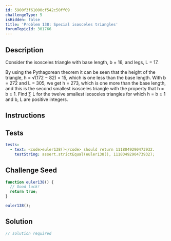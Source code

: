 ```yaml
---
id: 5900f3f61000cf542c50ff09
challengeType: 5
isHidden: false
title: 'Problem 138: Special isosceles triangles'
forumTopicId: 301766
---
```


## Description
<section id='description'>
Consider the isosceles triangle with base length, b = 16, and legs, L = 17.


By using the Pythagorean theorem it can be seen that the height of the triangle, h = √(172 − 82) = 15, which is one less than the base length.
With b = 272 and L = 305, we get h = 273, which is one more than the base length, and this is the second smallest isosceles triangle with the property that h = b ± 1.
Find ∑ L for the twelve smallest isosceles triangles for which h = b ± 1 and b, L are positive integers.
</section>

## Instructions
<section id='instructions'>

</section>

## Tests
<section id='tests'>

```yml
tests:
  - text: <code>euler138()</code> should return 1118049290473932.
    testString: assert.strictEqual(euler138(), 1118049290473932);

```

</section>

## Challenge Seed
<section id='challengeSeed'>

<div id='js-seed'>

```js
function euler138() {
  // Good luck!
  return true;
}

euler138();
```

</div>



</section>

## Solution
<section id='solution'>

```js
// solution required
```

</section>
